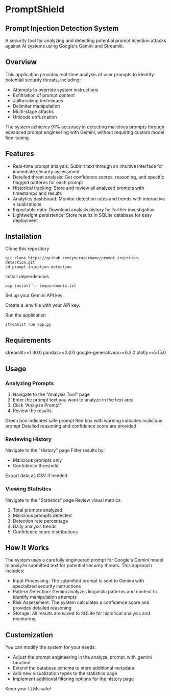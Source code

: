 # PromptShield
## Prompt Injection Detection System
A security tool for analyzing and detecting potential prompt injection attacks against AI systems using Google's Gemini and Streamlit.

## Overview
This application provides real-time analysis of user prompts to identify potential security threats, including:

* Attempts to override system instructions
* Exfiltration of prompt content
* Jailbreaking techniques
* Delimiter manipulation
* Multi-stage attacks
* Unicode obfuscation

The system achieves 91% accuracy in detecting malicious prompts through advanced prompt engineering with Gemini, without requiring custom model fine-tuning.

## Features

* Real-time prompt analysis: Submit text through an intuitive interface for immediate security assessment
* Detailed threat analysis: Get confidence scores, reasoning, and specific flagged patterns for each prompt
* Historical tracking: Store and review all analyzed prompts with timestamps and results
* Analytics dashboard: Monitor detection rates and trends with interactive visualizations
* Exportable data: Download analysis history for further investigation
* Lightweight persistence: Store results in SQLite database for easy deployment


## Installation

Clone this repository

```
git clone https://github.com/yourusername/prompt-injection-detection.git
cd prompt-injection-detection
```

Install dependencies
```
pip install -r requirements.txt
```

Set up your Gemini API key

Create a .env file with your API key. 

Run the application

```
streamlit run app.py
```

## Requirements

streamlit>=1.30.0
pandas>=2.0.0
google-generativeai>=0.3.0
plotly>=5.15.0

## Usage
### Analyzing Prompts

1. Navigate to the "Analysis Tool" page
2. Enter the prompt text you want to analyze in the text area
3. Click "Analyze Prompt"
4. Review the results:

Green box indicates safe prompt
Red box with warning indicates malicious prompt
Detailed reasoning and confidence score are provided



### Reviewing History

Navigate to the "History" page
Filter results by:

* Malicious prompts only
* Confidence threshold


Export data as CSV if needed

### Viewing Statistics

Navigate to the "Statistics" page
Review visual metrics:

1. Total prompts analyzed
2. Malicious prompts detected
3. Detection rate percentage
4. Daily analysis trends
5. Confidence score distributions



## How It Works
The system uses a carefully engineered prompt for Google's Gemini model to analyze submitted text for potential security threats. This approach includes:

* Input Processing: The submitted prompt is sent to Gemini with specialized security instructions
* Pattern Detection: Gemini analyzes linguistic patterns and context to identify manipulation attempts
* Risk Assessment: The system calculates a confidence score and provides detailed reasoning
* Storage: All results are saved to SQLite for historical analysis and monitoring

## Customization
You can modify the system for your needs:

- Adjust the prompt engineering in the analyze_prompt_with_gemini function
- Extend the database schema to store additional metadata
- Add new visualization types to the statistics page
- Implement additional filtering options for the history page

Keep your LLMs safe! 